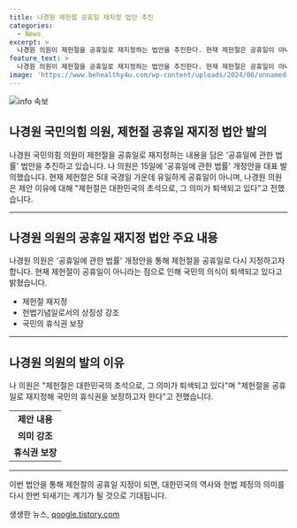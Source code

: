 ```yaml
---
title: 나경원 제헌절 공휴일 재지정 법안 추진
categories:
  - News
excerpt: >
  나경원 의원이 제헌절을 공휴일로 재지정하는 법안을 추진한다. 현재 제헌절은 공휴일이 아니었으나, 나 의원은 제헌절의 국가적 상징성과 의미를 강조하여 공휴일로 재지정할 필요성을 주장했다. 그는 이를 통해 대한민국 헌법의 제정과 공포의 의미를 기념하고 국민의 휴식권을 보장하고자 한다고 밝혔다.
feature_text: >
  나경원 의원이 제헌절을 공휴일로 재지정하는 법안을 추진한다. 현재 제헌절은 공휴일이 아니었으나, 나 의원은 제헌절의 국가적 상징성과 의미를 강조하여 공휴일로 재지정할 필요성을 주장했다. 그는 이를 통해 대한민국 헌법의 제정과 공포의 의미를 기념하고 국민의 휴식권을 보장하고자 한다고 밝혔다.
image: 'https://www.behealthy4u.com/wp-content/uploads/2024/06/unnamed-file.png'
---
```


<p><img src="https://www.behealthy4u.com/wp-content/uploads/2024/06/unnamed-file.png" alt="info 속보" /></p>

<h2 data-ke-size="size26">나경원 국민의힘 의원, 제헌절 공휴일 재지정 법안 발의</h2>

<p data-ke-size="size16">나경원 국민의힘 의원이 제헌절을 공휴일로 재지정하는 내용을 담은 '공휴일에 관한 법률' 법안을 추진하고 있습니다. 나 의원은 15일에 '공휴일에 관한 법률' 개정안을 대표 발의했습니다. 현재 제헌절은 5대 국경일 가운데 유일하게 공휴일이 아니며, 나경원 의원은 제안 이유에 대해 "제헌절은 대한민국의 초석으로, 그 의미가 퇴색되고 있다"고 전했습니다.</p>

<hr>

<h2 data-ke-size="size26">나경원 의원의 공휴일 재지정 법안 주요 내용</h2>

<p data-ke-size="size16">나경원 의원은 '공휴일에 관한 법률' 개정안을 통해 제헌절을 공휴일로 다시 지정하고자 합니다. 현재 제헌절이 공휴일이 아니라는 점으로 인해 국민의 의식이 퇴색되고 있다고 밝혔습니다.</p>

<ul>
  <li>제헌절 재지정</li>
  <li>헌법기념일로서의 상징성 강조</li>
  <li>국민의 휴식권 보장</li>
</ul>

<hr>

<h2 data-ke-size="size26">나경원 의원의 발의 이유</h2>

<p data-ke-size="size16">나 의원은 "제헌절은 대한민국의 초석으로, 그 의미가 퇴색되고 있다"며 "제헌절을 공휴일로 재지정해 국민의 휴식권을 보장하고자 한다"고 전했습니다.</p>

<table>
  <tr>
    <td style="text-align: center; height: 17px;"><b>제안 내용</b></td>
  </tr>
  <tr>
    <td style="text-align: center; height: 17px;"><b>의미 강조</b></td>
  </tr>
  <tr>
    <td style="text-align: center; height: 17px;"><b>휴식권 보장</b></td>
  </tr>
</table>

<hr>

<p data-ke-size="size16">이번 법안을 통해 제헌절의 공휴일 지정이 되면, 대한민국의 역사와 헌법 제정의 의미를 다시 한번 되새기는 계기가 될 것으로 기대됩니다.</p>
생생한 뉴스, <a href="https://qoogle.tistory.com" rel="dofollow">qoogle.tistory.com</a>


